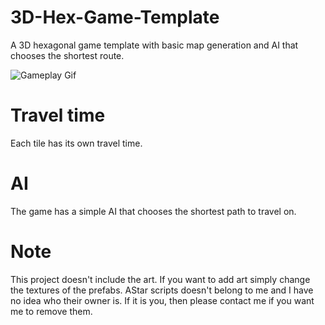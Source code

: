 # 3D-Hex-Game-Template
A 3D hexagonal game template with basic map generation and AI that chooses the shortest route. 

![Gameplay Gif](https://github.com/alsharefee/3D-Hex-Game-Template/blob/main/Assets/ReadMe/AStar-Main-WindowsMacLinux-Unity2021.3.18f1Personal_DX11_2024-09-2717-38-33-ezgif.com-video-to-gif-converter.gif)

# Travel time
Each tile has its own travel time.

# AI
The game has a simple AI that chooses the shortest path to travel on.

# Note
This project doesn't include the art. If you want to add art simply change the textures of the prefabs.
AStar scripts doesn't belong to me and I have no idea who their owner is. If it is you, then please contact me if you want me to remove them.
